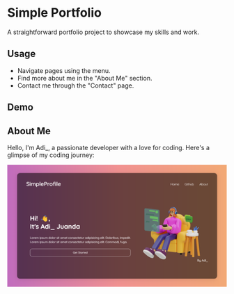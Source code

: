 # Simple Portfolio

A straightforward portfolio project to showcase my skills and work.

## Usage

- Navigate pages using the menu.
- Find more about me in the "About Me" section.
- Contact me through the "Contact" page.

## Demo


## About Me

Hello, I'm Adi_, a passionate developer with a love for coding. Here's a glimpse of my coding journey:

![Coding Journey](interface.png)

